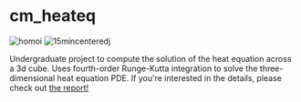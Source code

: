 # cm_heateq
![homoi](https://user-images.githubusercontent.com/47643825/223053743-d6e91644-dd19-478d-bced-ac00563549dd.png)
![15mincenteredj](https://user-images.githubusercontent.com/47643825/223053797-c9238b01-6c9f-4b46-ba06-5abc916134b4.png)

Undergraduate project to compute the solution of the heat equation across a 3d cube.  Uses fourth-order Runge-Kutta integration to solve the three-dimensional heat equation PDE.
If you're interested in the details, please check out [the report!](https://github.com/buntonj/cm_heateq/blob/main/theatequation.pdf)
